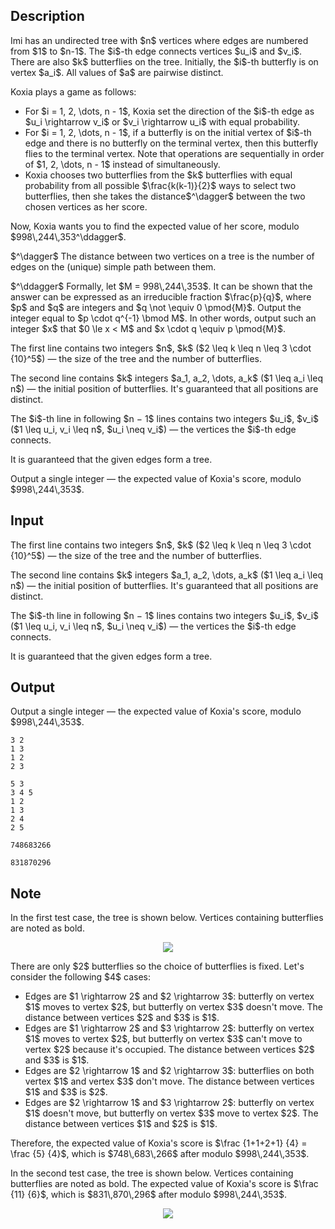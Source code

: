 ## Description

<div><p>Imi has an undirected tree with $n$ vertices where edges are numbered from $1$ to $n-1$. The $i$-th edge connects vertices $u_i$ and $v_i$. There are also $k$ butterflies on the tree. Initially, the $i$-th butterfly is on vertex $a_i$. All values of $a$ are pairwise distinct.</p><p>Koxia plays a game as follows:</p><ul> <li> For $i = 1, 2, \dots, n - 1$, Koxia set the direction of the $i$-th edge as $u_i \rightarrow v_i$ or $v_i \rightarrow u_i$ with equal probability. </li><li> For $i = 1, 2, \dots, n - 1$, if a butterfly is on the initial vertex of $i$-th edge and there is no butterfly on the terminal vertex, then this butterfly flies to the terminal vertex. Note that operations are sequentially in order of $1, 2, \dots, n - 1$ instead of simultaneously. </li><li> Koxia chooses two butterflies from the $k$ butterflies with equal probability from all possible $\frac{k(k-1)}{2}$ ways to select two butterflies, then she takes the distance$^\dagger$ between the two chosen vertices as her score. </li></ul><p>Now, Koxia wants you to find the expected value of her score, modulo $998\,244\,353^\ddagger$.</p><p>$^\dagger$ The distance between two vertices on a tree is the number of edges on the (unique) simple path between them.</p><p>$^\ddagger$ Formally, let $M = 998\,244\,353$. It can be shown that the answer can be expressed as an irreducible fraction $\frac{p}{q}$, where $p$ and $q$ are integers and $q \not \equiv 0 \pmod{M}$. Output the integer equal to $p \cdot q^{-1} \bmod M$. In other words, output such an integer $x$ that $0 \le x &lt; M$ and $x \cdot q \equiv p \pmod{M}$.</p></div><div class="input-specification"><p>The first line contains two integers $n$, $k$ ($2 \leq k \leq n \leq 3 \cdot {10}^5$) — the size of the tree and the number of butterflies.</p><p>The second line contains $k$ integers $a_1, a_2, \dots, a_k$ ($1 \leq a_i \leq n$) — the initial position of butterflies. It's guaranteed that all positions are distinct.</p><p>The $i$-th line in following $n − 1$ lines contains two integers $u_i$, $v_i$ ($1 \leq u_i, v_i \leq n$, $u_i \neq v_i$) — the vertices the $i$-th edge connects.</p><p>It is guaranteed that the given edges form a tree.</p></div><div class="output-specification"><p>Output a single integer — the expected value of Koxia's score, modulo $998\,244\,353$.</p></div>

## Input

<p>The first line contains two integers $n$, $k$ ($2 \leq k \leq n \leq 3 \cdot {10}^5$) — the size of the tree and the number of butterflies.</p><p>The second line contains $k$ integers $a_1, a_2, \dots, a_k$ ($1 \leq a_i \leq n$) — the initial position of butterflies. It's guaranteed that all positions are distinct.</p><p>The $i$-th line in following $n − 1$ lines contains two integers $u_i$, $v_i$ ($1 \leq u_i, v_i \leq n$, $u_i \neq v_i$) — the vertices the $i$-th edge connects.</p><p>It is guaranteed that the given edges form a tree.</p>

## Output

<p>Output a single integer — the expected value of Koxia's score, modulo $998\,244\,353$.</p>





```input1
3 2
1 3
1 2
2 3
```




```input2
5 3
3 4 5
1 2
1 3
2 4
2 5
```




```output1
748683266
```




```output2
831870296
```



## Note

<p>In the first test case, the tree is shown below. Vertices containing butterflies are noted as bold.</p><center> <img class="tex-graphics" src="file://IGEF6NQ7.png" style="max-width: 100.0%;max-height: 100.0%;"> </center><p>There are only $2$ butterflies so the choice of butterflies is fixed. Let's consider the following $4$ cases:</p><ul> <li> Edges are $1 \rightarrow 2$ and $2 \rightarrow 3$: butterfly on vertex $1$ moves to vertex $2$, but butterfly on vertex $3$ doesn't move. The distance between vertices $2$ and $3$ is $1$. </li><li> Edges are $1 \rightarrow 2$ and $3 \rightarrow 2$: butterfly on vertex $1$ moves to vertex $2$, but butterfly on vertex $3$ can't move to vertex $2$ because it's occupied. The distance between vertices $2$ and $3$ is $1$. </li><li> Edges are $2 \rightarrow 1$ and $2 \rightarrow 3$: butterflies on both vertex $1$ and vertex $3$ don't move. The distance between vertices $1$ and $3$ is $2$. </li><li> Edges are $2 \rightarrow 1$ and $3 \rightarrow 2$: butterfly on vertex $1$ doesn't move, but butterfly on vertex $3$ move to vertex $2$. The distance between vertices $1$ and $2$ is $1$. </li></ul><p>Therefore, the expected value of Koxia's score is $\frac {1+1+2+1} {4} = \frac {5} {4}$, which is $748\,683\,266$ after modulo $998\,244\,353$.</p><p>In the second test case, the tree is shown below. Vertices containing butterflies are noted as bold. The expected value of Koxia's score is $\frac {11} {6}$, which is $831\,870\,296$ after modulo $998\,244\,353$.</p><center> <img class="tex-graphics" src="file://CN6kWo2Z.png" style="max-width: 100.0%;max-height: 100.0%;"> </center>
